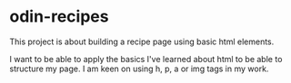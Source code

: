 # odin-recipes

This project is about building a recipe page using basic html elements.

I want to be able to apply the basics I've learned about html to be able to structure my page.
I am keen on using h, p, a or img tags in my work.
